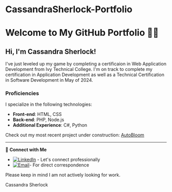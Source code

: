# CassandraSherlock-Portfolio

# Welcome to My GitHub Portfolio 👩‍💻

## Hi, I'm Cassandra Sherlock!

I've just leveled up my game by completing a certificaion in Web Application Development from Ivy Technical College. I'm on track to complete my certification in Application Development as well as a Technical Certification in Software Development in May of 2024.

### Proficiencies

I specialize in the following technologies:

- **Front-end**: HTML, CSS
- **Back-end**: PHP, Node.js
- **Additional Experience**: C#, Python

Check out my most recent project under construction: [AutoBloom](https://autobloom.onrender.com/)


---

🔗 **Connect with Me**

- [![LinkedIn](https://img.shields.io/badge/LinkedIn-Cassandra%20Sherlock-blue)](https://www.linkedin.com/in/cassandra-sherlock-18893417b/) - Let's connect professionally
- [![Email](https://img.shields.io/badge/Email-csherlock%40ivytech.edu-green)](csherlock@ivytech.edu)- For direct correspondence

Please keep in mind I am not actively looking for work.

Cassandra Sherlock
